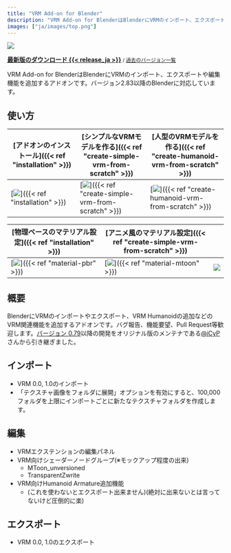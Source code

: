 ```yaml
---
title: "VRM Add-on for Blender"
description: "VRM Add-on for BlenderはBlenderにVRMのインポート、エクスポートや編集機能を追加するアドオンです。"
images: ["ja/images/top.png"]
---
```


![](images/top.png)

**[最新版のダウンロード {{< release_ja >}}](https://vrm-addon-for-blender.info/releases/VRM_Addon_for_Blender-release.zip)**<small> / [過去のバージョン一覧](https://github.com/saturday06/VRM-Addon-for-Blender/releases)</small>

VRM Add-on for BlenderはBlenderにVRMのインポート、エクスポートや編集機能を追加するアドオンです。バージョン2.83以降のBlenderに対応しています。

## 使い方

| [アドオンのインストール]({{< ref "installation" >}}) | [シンプルなVRMモデルを作る]({{< ref "create-simple-vrm-from-scratch" >}}) | [人型のVRMモデルを作る]({{< ref "create-humanoid-vrm-from-scratch" >}}) |
| --- | --- | --- |
| [![](../../images/installation.gif)]({{< ref "installation" >}}) | [![](../../images/simple.gif)]({{< ref "create-simple-vrm-from-scratch" >}}) | [![](../../images/humanoid.gif)]({{< ref "create-humanoid-vrm-from-scratch" >}}) |

| [物理ベースのマテリアル設定]({{< ref "installation" >}}) | [アニメ風のマテリアル設定]({{< ref "create-simple-vrm-from-scratch" >}}) | |
| --- | --- | --- |
| [![](../../images/material_pbr.gif)]({{< ref "material-pbr" >}}) | [![](../../images/material_mtoon.gif)]({{< ref "material-mtoon" >}}) | ![](../../images/transparent.gif) |

## 概要

BlenderにVRMのインポートやエクスポート、VRM Humanoidの追加などのVRM関連機能を追加するアドオンです。バグ報告、機能要望、Pull Request等歓迎します。[バージョン 0.79](https://github.com/saturday06/VRM-Addon-for-Blender/archive/0_79.zip)以降の開発をオリジナル版のメンテナである[@iCyP](https://github.com/iCyP)さんから引き継ぎました。

## インポート

- VRM 0.0, 1.0のインポート
- 「テクスチャ画像をフォルダに展開」オプションを有効にすると、100,000フォルダを上限にインポートごとに新たなテクスチャフォルダを作成します。

## 編集

- VRMエクステンションの編集パネル
- VRM向けシェーダーノードグループ(※モックアップ程度の出来)
  - MToon_unversioned
  - TransparentZwrite
- VRM向けHumanoid Armature追加機能
  - (これを使わないとエクスポート出来ません)(絶対に出来ないとは言ってないけど圧倒的に楽)

## エクスポート

- VRM 0.0, 1.0のエクスポート
